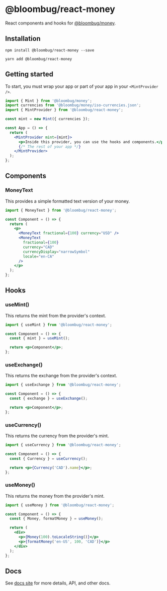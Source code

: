 # @bloombug/react-money

React components and hooks for [@bloombug/money](https://github.com/macdonaldr93/bloombug-money).

## Installation

```shell
npm install @bloombug/react-money --save
```

```shell
yarn add @bloombug/react-money
```

## Getting started

To start, you must wrap your app or part of your app in your `<MintProvider />`.

```jsx
import { Mint } from '@bloombug/money';
import currencies from '@bloombug/money/iso-currencies.json';
import { MintProvider } from '@bloombug/react-money';

const mint = new Mint({ currencies });

const App = () => {
  return (
    <MintProvider mint={mint}>
      <p>Inside this provider, you can use the hooks and components.</p>
      {/* The rest of your app */}
    </MintProvider>
  );
};
```

## Components

### MoneyText

This provides a simple formatted text version of your money.

```jsx
import { MoneyText } from '@bloombug/react-money';

const Component = () => {
  return (
    <p>
      <MoneyText fractional={100} currency="USD" />
      <MoneyText
        fractional={100}
        currency="CAD"
        currencyDisplay="narrowSymbol"
        locale="en-CA"
      />
    </p>
  );
};
```

## Hooks

### useMint()

This returns the mint from the provider's context.

```jsx
import { useMint } from '@bloombug/react-money';

const Component = () => {
  const { mint } = useMint();

  return <p>Component</p>;
};
```

### useExchange()

This returns the exchange from the provider's context.

```jsx
import { useExchange } from '@bloombug/react-money';

const Component = () => {
  const { exchange } = useExchange();

  return <p>Component</p>;
};
```

### useCurrency()

This returns the currency from the provider's mint.

```jsx
import { useCurrency } from '@bloombug/react-money';

const Component = () => {
  const { Currency } = useCurrency();

  return <p>{Currency('CAD').name}</p>;
};
```

### useMoney()

This returns the money from the provider's mint.

```jsx
import { useMoney } from '@bloombug/react-money';

const Component = () => {
  const { Money, formatMoney } = useMoney();

  return (
    <div>
      <p>{Money(100).toLocaleString()}</p>
      <p>{formatMoney('en-US', 100, 'CAD')}</p>
    </div>
  );
};
```

## Docs

See [docs site](https://macdonaldr93.github.io/bloombug-money/#/) for more details, API, and other docs.
